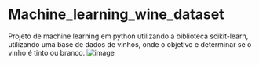 # Machine_learning_wine_dataset
Projeto de machine learning em python utilizando a biblioteca scikit-learn, utilizando uma base de dados de vinhos, onde o objetivo e determinar se o vinho é tinto ou branco.
![image](https://user-images.githubusercontent.com/78988006/159368248-929115de-00fe-4f12-bc89-5e51e8b42efb.png)

